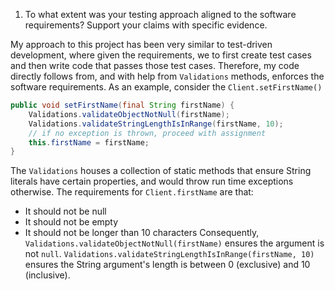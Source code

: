 1. To what extent was your testing approach aligned to the software requirements? Support your claims with specific evidence.

My approach to this project has been very similar to test-driven development, where given the requirements, we to first create test cases and then write code that passes those test cases. Therefore, my code directly follows from, and with help from `Validations` methods, enforces the software requirements. As an example, consider the `Client.setFirstName()`
```java
public void setFirstName(final String firstName) {  
    Validations.validateObjectNotNull(firstName);  
    Validations.validateStringLengthIsInRange(firstName, 10);  
    // if no exception is thrown, proceed with assignment  
    this.firstName = firstName;  
}
```
The `Validations` houses a collection of static methods that ensure String literals have certain properties, and would throw run time exceptions otherwise. The requirements for `Client.firstName` are that:
- It should not be null
- It should not be empty
- It should not be longer than 10 characters
Consequently, `Validations.validateObjectNotNull(firstName)` ensures the argument is not `null`.  `Validations.validateStringLengthIsInRange(firstName, 10)` ensures the String argument's length is between 0 (exclusive) and 10 (inclusive).